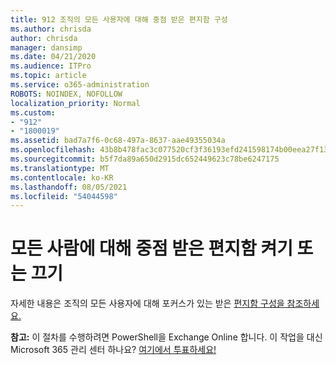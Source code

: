 ```yaml
---
title: 912 조직의 모든 사용자에 대해 중점 받은 편지함 구성
ms.author: chrisda
author: chrisda
manager: dansimp
ms.date: 04/21/2020
ms.audience: ITPro
ms.topic: article
ms.service: o365-administration
ROBOTS: NOINDEX, NOFOLLOW
localization_priority: Normal
ms.custom:
- "912"
- "1800019"
ms.assetid: bad7a7f6-0c68-497a-8637-aae49355034a
ms.openlocfilehash: 43b8b478fac3c077520cf3f36193efd241598174b00eea27f13861de1a140954
ms.sourcegitcommit: b5f7da89a650d2915dc652449623c78be6247175
ms.translationtype: MT
ms.contentlocale: ko-KR
ms.lasthandoff: 08/05/2021
ms.locfileid: "54044598"
---
```

# <a name="turn-focused-inbox-on-or-off-for-everyone"></a>모든 사람에 대해 중점 받은 편지함 켜기 또는 끄기

자세한 내용은 조직의 모든 사용자에 대해 포커스가 있는 받은 [편지함 구성을 참조하세요.](https://docs.microsoft.com/microsoft-365/admin/setup/configure-focused-inbox)

**참고:** 이 절차를 수행하려면 PowerShell을 Exchange Online 합니다. 이 작업을 대신 Microsoft 365 관리 센터 하나요? [여기에서 투표하세요!](https://go.microsoft.com/fwlink/p/?linkid=862489)
